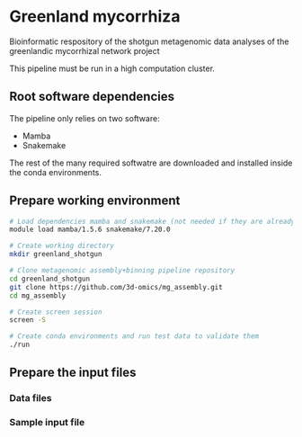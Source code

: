# Greenland mycorrhiza
Bioinformatic respository of the shotgun metagenomic data analyses of the greenlandic mycorrhizal network project

This pipeline must be run in a high computation cluster.

## Root software dependencies
The pipeline only relies on two software:

- Mamba
- Snakemake

The rest of the many required softwatre are downloaded and installed inside the conda environments.

## Prepare working environment

```sh
# Load dependencies mamba and snakemake (not needed if they are already installed in root)
module load mamba/1.5.6 snakemake/7.20.0

# Create working directory
mkdir greenland_shotgun

# Clone metagenomic assembly+binning pipeline repository
cd greenland_shotgun
git clone https://github.com/3d-omics/mg_assembly.git
cd mg_assembly

# Create screen session
screen -S

# Create conda environments and run test data to validate them
./run
```

## Prepare the input files

### Data files

### Sample input file

